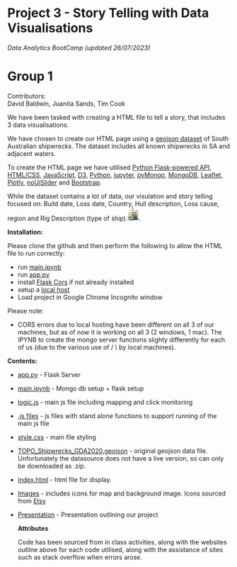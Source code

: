 # Project 3 - Story Telling with Data Visualisations
_Data Analytics BootCamp (updated 26/07/2023)_
# Group 1
Contributors:  
David Baldwin, Juanita Sands, Tim Cook

We have been tasked with creating a HTML file to tell a story, that includes 3 data visualisations.

We have chosen to create our HTML page using a [geojson dataset](https://data.sa.gov.au/data/dataset/shipwrecks) of South Australian shipwrecks. The dataset includes all known shipwrecks in SA and adjacent waters.

To create the HTML page we have utilised [Python Flask-powered API](https://flask.palletsprojects.com/en/2.3.x/), [HTML/CSS](https://html.com/), [JavaScript](https://www.javascript.com/), [D3](https://d3js.org/), [Python](https://www.python.org/), [jupyter](https://jupyter.org/), [pyMongo](https://pymongo.readthedocs.io/en/stable/), [MongoDB](https://www.mongodb.com/), [Leaflet](https://leafletjs.com/), [Plotly](https://plotly.com/javascript/), [noUiSlider](https://refreshless.com/nouislider/) and [Bootstrap](https://www.bootstrapcdn.com/).

While the dataset contains a lot of data, our visulation and story telling focused on: Build date, Loss date, Country, Hull description, Loss cause, region and Rig Description (type of ship)<img src="static/images/barque.png" alt="ship" width="30" height="30">.

**Installation:**

Please clone the github and then perform the following to allow the HTML file to run correctly:
- run [main.ipynb](main.ipynb)
- run [app.py](app.py)
- install [Flask Cors](https://pypi.org/project/Flask-Cors/) if not already installed
- setup a [local host](https://developer.mozilla.org/en-US/docs/Learn/Common_questions/Tools_and_setup/set_up_a_local_testing_server)
- Load project in Google Chrome Incognito window

Please note:
- CORS errors due to local hosting have been different on all 3 of our machines, but as of now it is working on all 3 (2 windows, 1 mac). The IPYNB to create the mongo server functions slighty differently for each of us (due to the various use of / \ by local machines).

**Contents:**
- [app.py](app.py) - Flask Server
- [main.ipynb](main.ipynb) - Mongo db setup + flask setup
- [logic.js](static/js/logic.js) - main js file including mapping and click monitoring
- [.js files](static/js) - js files with stand alone functions to support running of the main js file
- [style.css](static/css/style.css) - main file styling
- [TOPO_Shipwrecks_GDA2020.geojson](data/TOPO_Shipwrecks_GDA2020.geojson) - original geojson data file. Unfortunately the datasource does not have a live version, so can only be downloaded as .zip.
- [index.html](index.html) - html file for display.
- [Images](static/images) - includes icons for map and background image. Icons sourced from [Etsy](https://www.etsy.com/au/shop/GJBClipArts?ref=l2-about-shopname)
- [Presentation](Presentation/Presentation%20Slides.pptx) - Presentation outlining our project

  **Attributes**

  Code has been sourced from in class activities, along with the websites outline above for each code utilised, along with the assistance of sites such as stack overflow when errors arose.
